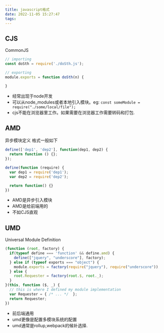 ```yaml
---
title: javascript格式
date: 2022-11-05 15:27:47
tags:
---
```


## CJS
CommonJS
```js
// importing
const doSth = require('./doSth.js');

// exporting
module.exports = function doSth(n) {

}
```
- 经常出现于node开发
- 可以从node_modules或者本地引入模块。eg: `const someModule = require("./some/local/file");`
- cjs不能在浏览器里工作。如果需要在浏览器工作需要转码和打包.


## AMD
异步模块定义
格式一般如下
```js
define(['dep1', 'dep2'], function(dep1, dep2) {
  return function () {};
});
```

```js
define(function (require) {
  var dep1 = require('dep1');
  var dep2 = require('dep2');

  return function() {}
})
```

- AMD是异步引入模块
- AMD是给前端用的
- 不如CJS直观

## UMD
Universal Module Definition

```js
(function (root, factory) {
  if(typeof define === 'function' && define.amd) {
    define(["jquery", "underscore"], factory);
  } else if (typeof exports === "object") {
    module.exports = factory(require("jquery"), require("underscore"));
  } else {
    root.Requester = factory(root.$, root._);
  }
}(this, function ($, _) {
  // this is where I defined my module implementation
  var Requester = { /* ... */  };
  return Requester;
})
```

- 前后端通用
- umd更像是配置多模块系统的配置
- umd通常是rollup,webpack的候补选择.

